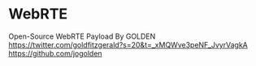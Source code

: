 # WebRTE
Open-Source WebRTE Payload By GOLDEN
https://twitter.com/goldfitzgerald?s=20&t=_xMQWve3peNF_JvyrVagkA
https://github.com/jogolden
